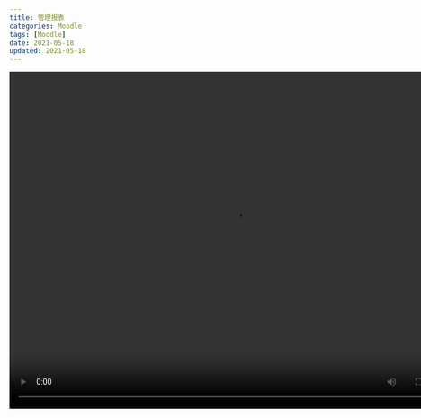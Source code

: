 ```yaml
---
title: 管理报表
categories: Moodle
tags: [Moodle]
date: 2021-05-18
updated: 2021-05-18
---
```


<video src="https://www.woteach.cn/pluginfile.php/967/mod_resource/content/1/%E6%8A%A5%E8%A1%A8.mp4" width="800px" height="600px" controls="controls"></video>